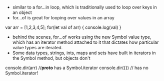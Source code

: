 - similar to a for...in loop, which is traditionally used to loop over keys in an object
- for...of is great for looping over values in an array

var arr = [1,2,3,4,5];
for(let val of arr) {
	console.log(val)
}

- behind the scenes, for...of works using the new Symbol value type, which has an iterator method attached to it that dictates how particular value types are iterated.
- Some data types, strings, ints, maps and sets have built in iterators in the Symbol method, but objects don't

console.dir(arr) //__proto__ has a Symbol.iterator
console.dir({}) // has no Symbol.iterator!
